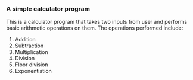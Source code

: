 ### A simple calculator program
This is a calculator program that takes two inputs from user and performs basic arithmetic operations on them. The operations performed include:
1. Addition
2. Subtraction
3. Multiplication
4. Division
5. Floor division
6. Exponentiation

